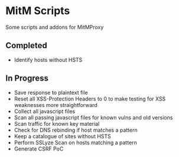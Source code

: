 # MitM Scripts

Some scripts and addons for MitMProxy

## Completed
* Identify hosts without HSTS


## In Progress
* Save response to plaintext file
* Reset all XSS-Protection Headers to 0 to make testing for XSS weaknesses more straightforward
* Collect all javascript files
* Scan all passing javascript files for known vulns and old versions
* Scan traffic for known key material
* Check for DNS rebinding if host matches a pattern
* Keep a catalogue of sites without HSTS
* Perform SSLyze Scan on hosts matching a pattern
* Generate CSRF PoC
